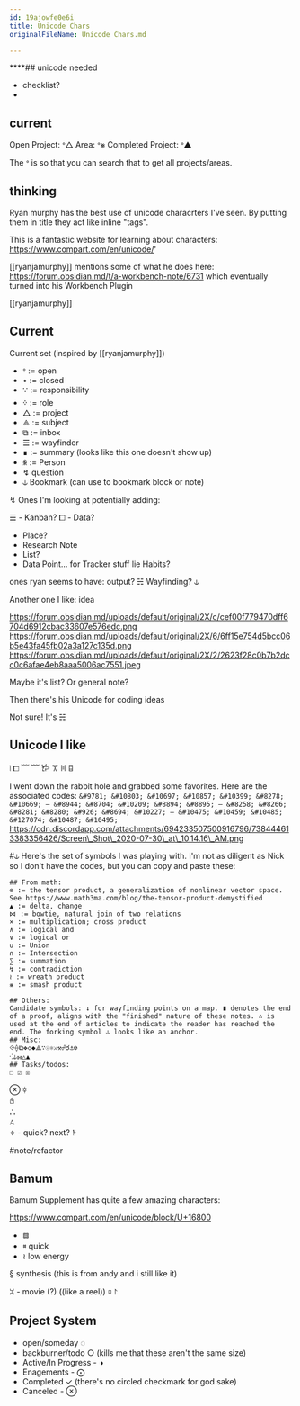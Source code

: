```yaml
---
id: 19ajowfe0e6i
title: Unicode Chars
originalFileName: Unicode Chars.md

---
```


\*\*\*\*## unicode needed

* checklist?
*

## current

Open Project: ᐤ△
Area: ᐤ⨳
Completed Project: ᐤ▲

The ᐤ is so that you can search that to get all projects/areas.

## thinking

Ryan murphy has the best use of unicode characrters I've seen. By putting them in title they act like inline "tags".

This is a fantastic website for learning about characters: https://www.compart.com/en/unicode/'

[[ryanjamurphy]] mentions some of what he does here: https://forum.obsidian.md/t/a-workbench-note/6731 which eventually turned into his Workbench Plugin

[[ryanjamurphy]]

## Current

Current set (inspired by [[ryanjamurphy]])

* ᐤ := open
* • := closed
* ∵ := responsibility
* ᠅ := role
* △ := project
* ⟁ := subject
* ⧉ := inbox
* ☰ := wayfinder
* ∎ := summary (looks like this one doesn't show up)
* ꆜ := Person
* ↯ question
* ⫝ Bookmark (can use to bookmark block or note)

↯ Ones I'm looking at potentially adding:

☰ - Kanban?
⧠ - Data?

* Place?
* Research Note
* List?
* Data Point... for Tracker stuff lie Habits?

ones ryan seems to have:
output?
☵ Wayfinding? ⫝

Another one I like: idea

https://forum.obsidian.md/uploads/default/original/2X/c/cef00f779470dff6704d6912cbac33607e576edc.png
https://forum.obsidian.md/uploads/default/original/2X/6/6ff15e754d5bcc06b5e43fa45fb02a3a127c135d.png
https://forum.obsidian.md/uploads/default/original/2X/2/2623f28c0b7b2dcc0c6afae4eb8aaa5006ac7551.jpeg

Maybe it's list? Or general note?

Then there's his Unicode for coding ideas

Not sure! It's ☵

## Unicode I like

⦚ ⧠
﹋ ﹌
𐂂
𐁅
𐁖
𐀊

I went down the rabbit hole and grabbed some favorites.
Here are the associated codes:
`&#9781; &#10803; &#10697; &#10857; &#10399; &#8278; &#10669; — &#8944; &#8704; &#10209; &#8894; &#8895; — &#8258; &#8266; &#8281; &#8280; &#926; &#8694; &#10227; — &#10475; &#10459; &#10485; &#127074; &#10487; &#10495;`
https://cdn.discordapp.com/attachments/694233507500916796/738444613383356426/Screen\_Shot\_2020-07-30\_at\_10.14.16\_AM.png

#⫝ Here's the set of symbols I was playing with. I'm not as diligent as Nick so I don't have the codes, but you can copy and paste these:

```
## From math:
⊗ := the tensor product, a generalization of nonlinear vector space. See https://www.math3ma.com/blog/the-tensor-product-demystified
▲ := delta, change
⋈ := bowtie, natural join of two relations
× := multiplication; cross product
∧ := logical and
∨ := logical or
∪ := Union
∩ := Intersection
∑ := summation
↯ := contradiction
≀ := wreath product
⨳ := smash product

## Others:
Candidate symbols: ↓ for wayfinding points on a map. ∎ denotes the end of a proof, aligns with the "finished" nature of these notes. ∴ is used at the end of articles to indicate the reader has reached the end. The forking symbol ⫝ looks like an anchor.
## Misc:
⟐⟠⧉❖◇◆⟁∵☉⚛︎⚔︎⚒︎☍☌⚓︎⎊
⁖⫝☵△▲
## Tasks/todos:
☐ ☑ ☒
```

⊗
𖠷\
𖤘\
𖡺\
𖤂\
𖦏 - quick? next?
𖠱

#note/refactor

## Bamum

Bamum Supplement has quite a few amazing characters:

https://www.compart.com/en/unicode/block/U+16800

* 𖡗
* 𖠵 quick
* ≀ low energy

§ synthesis (this is from andy and i still like it)

𖦐 - movie (?) ((like a reel))
𖥁
⨡

## Project System

* open/someday ◌
* backburner/todo ○ (kills me that these aren't the same size)
* Active/In Progress - ◑
* Enagements - ⨀
* Completed ✓ (there's no circled checkmark for god sake)
* Canceled - ⊗
